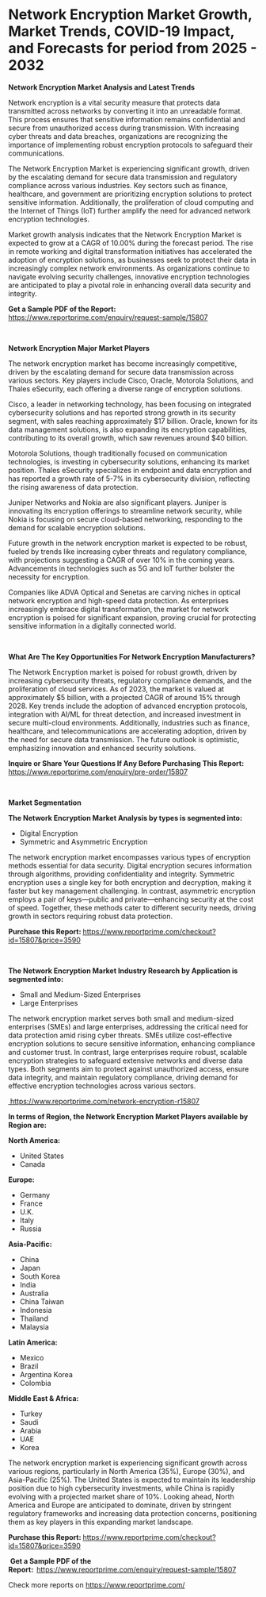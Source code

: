 <p><h1>Network Encryption Market Growth, Market Trends, COVID-19 Impact, and Forecasts for period from 2025 - 2032</h1></p><p><strong>Network Encryption Market Analysis and Latest Trends</strong></p>
<p><p>Network encryption is a vital security measure that protects data transmitted across networks by converting it into an unreadable format. This process ensures that sensitive information remains confidential and secure from unauthorized access during transmission. With increasing cyber threats and data breaches, organizations are recognizing the importance of implementing robust encryption protocols to safeguard their communications.</p><p>The Network Encryption Market is experiencing significant growth, driven by the escalating demand for secure data transmission and regulatory compliance across various industries. Key sectors such as finance, healthcare, and government are prioritizing encryption solutions to protect sensitive information. Additionally, the proliferation of cloud computing and the Internet of Things (IoT) further amplify the need for advanced network encryption technologies.</p><p>Market growth analysis indicates that the Network Encryption Market is expected to grow at a CAGR of 10.00% during the forecast period. The rise in remote working and digital transformation initiatives has accelerated the adoption of encryption solutions, as businesses seek to protect their data in increasingly complex network environments. As organizations continue to navigate evolving security challenges, innovative encryption technologies are anticipated to play a pivotal role in enhancing overall data security and integrity.</p></p>
<p><strong>Get a Sample PDF of the Report:&nbsp;</strong> <a href="https://www.reportprime.com/enquiry/request-sample/15807?utm_campaign=1766&utm_medium=2&utm_source=Github&utm_content=ia&utm_term=20032025&utm_id=network-encryption">https://www.reportprime.com/enquiry/request-sample/15807</a></p>
<p>&nbsp;</p>
<p><strong>Network Encryption Major Market Players</strong></p>
<p><p>The network encryption market has become increasingly competitive, driven by the escalating demand for secure data transmission across various sectors. Key players include Cisco, Oracle, Motorola Solutions, and Thales eSecurity, each offering a diverse range of encryption solutions. </p><p>Cisco, a leader in networking technology, has been focusing on integrated cybersecurity solutions and has reported strong growth in its security segment, with sales reaching approximately $17 billion. Oracle, known for its data management solutions, is also expanding its encryption capabilities, contributing to its overall growth, which saw revenues around $40 billion.</p><p>Motorola Solutions, though traditionally focused on communication technologies, is investing in cybersecurity solutions, enhancing its market position. Thales eSecurity specializes in endpoint and data encryption and has reported a growth rate of 5-7% in its cybersecurity division, reflecting the rising awareness of data protection.</p><p>Juniper Networks and Nokia are also significant players. Juniper is innovating its encryption offerings to streamline network security, while Nokia is focusing on secure cloud-based networking, responding to the demand for scalable encryption solutions.</p><p>Future growth in the network encryption market is expected to be robust, fueled by trends like increasing cyber threats and regulatory compliance, with projections suggesting a CAGR of over 10% in the coming years. Advancements in technologies such as 5G and IoT further bolster the necessity for encryption.</p><p>Companies like ADVA Optical and Senetas are carving niches in optical network encryption and high-speed data protection. As enterprises increasingly embrace digital transformation, the market for network encryption is poised for significant expansion, proving crucial for protecting sensitive information in a digitally connected world.</p></p>
<p>&nbsp;</p>
<p><strong>What Are The Key Opportunities For Network Encryption Manufacturers?</strong></p>
<p><p>The Network Encryption market is poised for robust growth, driven by increasing cybersecurity threats, regulatory compliance demands, and the proliferation of cloud services. As of 2023, the market is valued at approximately $5 billion, with a projected CAGR of around 15% through 2028. Key trends include the adoption of advanced encryption protocols, integration with AI/ML for threat detection, and increased investment in secure multi-cloud environments. Additionally, industries such as finance, healthcare, and telecommunications are accelerating adoption, driven by the need for secure data transmission. The future outlook is optimistic, emphasizing innovation and enhanced security solutions.</p></p>
<p><strong>Inquire or Share Your Questions If Any Before Purchasing This Report:</strong> <a href="https://www.reportprime.com/enquiry/pre-order/15807?utm_campaign=1766&utm_medium=2&utm_source=Github&utm_content=ia&utm_term=20032025&utm_id=network-encryption">https://www.reportprime.com/enquiry/pre-order/15807</a></p>
<p>&nbsp;</p>
<p><strong>Market Segmentation</strong></p>
<p><strong>The Network Encryption Market Analysis by types is segmented into:</strong></p>
<p><ul><li>Digital Encryption</li><li>Symmetric and Asymmetric Encryption</li></ul></p>
<p><p>The network encryption market encompasses various types of encryption methods essential for data security. Digital encryption secures information through algorithms, providing confidentiality and integrity. Symmetric encryption uses a single key for both encryption and decryption, making it faster but key management challenging. In contrast, asymmetric encryption employs a pair of keys—public and private—enhancing security at the cost of speed. Together, these methods cater to different security needs, driving growth in sectors requiring robust data protection.</p></p>
<p><strong>Purchase this Report:&nbsp;</strong><a href="https://www.reportprime.com/checkout?id=15807&price=3590&utm_campaign=1766&utm_medium=2&utm_source=Github&utm_content=ia&utm_term=20032025&utm_id=network-encryption">https://www.reportprime.com/checkout?id=15807&price=3590</a></p>
<p>&nbsp;</p>
<p><strong>The Network Encryption Market Industry Research by Application is segmented into:</strong></p>
<p><ul><li>Small and Medium-Sized Enterprises</li><li>Large Enterprises</li></ul></p>
<p><p>The network encryption market serves both small and medium-sized enterprises (SMEs) and large enterprises, addressing the critical need for data protection amid rising cyber threats. SMEs utilize cost-effective encryption solutions to secure sensitive information, enhancing compliance and customer trust. In contrast, large enterprises require robust, scalable encryption strategies to safeguard extensive networks and diverse data types. Both segments aim to protect against unauthorized access, ensure data integrity, and maintain regulatory compliance, driving demand for effective encryption technologies across various sectors.</p></p>
<p><a href="https://www.reportprime.com/network-encryption-r15807?utm_campaign=1766&utm_medium=2&utm_source=Github&utm_content=ia&utm_term=20032025&utm_id=network-encryption">&nbsp;https://www.reportprime.com/network-encryption-r15807</a></p>
<p><strong>In terms of Region, the Network Encryption Market Players available by Region are:</strong></p>
<p>
    <p> <strong> North America: </strong>
        <ul>
            <li>United States</li>
            <li>Canada</li>
        </ul>
        </p> 
    <p> <strong> Europe: </strong>
        <ul>
            <li>Germany</li>
            <li>France</li>
            <li>U.K.</li>
            <li>Italy</li>
            <li>Russia</li>
        </ul>
        </p> 
    <p> <strong> Asia-Pacific: </strong>
        <ul>
            <li>China</li>
            <li>Japan</li>
            <li>South Korea</li>
            <li>India</li>
            <li>Australia</li>
            <li>China Taiwan</li>
            <li>Indonesia</li>
            <li>Thailand</li>
            <li>Malaysia</li>
        </ul>
        </p> 
    <p> <strong> Latin America: </strong>
        <ul>
            <li>Mexico</li>
            <li>Brazil</li>
            <li>Argentina Korea</li>
            <li>Colombia</li>
        </ul>
        </p> 
    <p> <strong> Middle East & Africa: </strong>
        <ul>
            <li>Turkey</li>
            <li>Saudi</li>
            <li>Arabia</li>
            <li>UAE</li>
            <li>Korea</li>
        </ul>
    </p>
    </p>
<p><p>The network encryption market is experiencing significant growth across various regions, particularly in North America (35%), Europe (30%), and Asia-Pacific (25%). The United States is expected to maintain its leadership position due to high cybersecurity investments, while China is rapidly evolving with a projected market share of 10%. Looking ahead, North America and Europe are anticipated to dominate, driven by stringent regulatory frameworks and increasing data protection concerns, positioning them as key players in this expanding market landscape.</p></p>
<p><strong>Purchase this Report: </strong><a href="https://www.reportprime.com/checkout?id=15807&price=3590&utm_campaign=1766&utm_medium=2&utm_source=Github&utm_content=ia&utm_term=20032025&utm_id=network-encryption">https://www.reportprime.com/checkout?id=15807&price=3590</a></p>
<p>&nbsp;<strong>Get a Sample PDF of the Report:&nbsp;&nbsp;</strong><a href="https://www.reportprime.com/enquiry/request-sample/15807?utm_campaign=1766&utm_medium=2&utm_source=Github&utm_content=ia&utm_term=20032025&utm_id=network-encryption">https://www.reportprime.com/enquiry/request-sample/15807</a></p>
<p><strong></strong></p>
<p>Check more reports on <a href="https://www.reportprime.com/?utm_campaign=1766&utm_medium=2&utm_source=Github&utm_content=ia&utm_term=20032025&utm_id=network-encryption">https://www.reportprime.com/</a></p>
